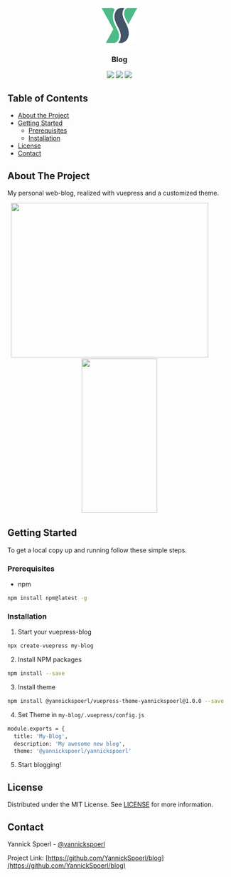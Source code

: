 <br />
<p align="center">
  <a href="https://github.com/YannickSpoerl/blog">
    <img src="https://github.com/YannickSpoerl/blog/blob/master/blog/.vuepress/public/logo.png" alt="Logo" width="80" height="80">
  </a>

  <h3 align="center">Blog</h3>
  <p align="center">
  <img src="https://img.shields.io/github/license/YannickSpoerl/blog"/>
  <img src="https://img.shields.io/github/package-json/v/YannickSpoerl/blog"/>
  <img src="https://img.shields.io/github/workflow/status/YannickSpoerl/blog/Build%20and%20Deploy"/>
  </p>
</p>



<!-- TABLE OF CONTENTS -->
## Table of Contents

* [About the Project](#about-the-project)
* [Getting Started](#getting-started)
  * [Prerequisites](#prerequisites)
  * [Installation](#installation)
* [License](#license)
* [Contact](#contact)



<!-- ABOUT THE PROJECT -->
## About The Project

My personal web-blog, realized with vuepress and a customized theme.

<p align="center">
  <img src="https://user-images.githubusercontent.com/33640025/86544923-1e3c7900-bf2b-11ea-969e-7c43615ee927.png" width="444" height="346"/>
  <!--   -->&nbsp;&nbsp;&nbsp;&nbsp;&nbsp;&nbsp;&nbsp;&nbsp;&nbsp;&nbsp;<!--   -->
  <img src="https://user-images.githubusercontent.com/33640025/86544932-38765700-bf2b-11ea-9a0a-4c1605ff1b5f.png" width="170" height="346"/>
</p>


<!-- GETTING STARTED -->
## Getting Started

To get a local copy up and running follow these simple steps.

### Prerequisites

* npm
```sh
npm install npm@latest -g
```

### Installation
 
1. Start your vuepress-blog
```sh
npx create-vuepress my-blog
```
2. Install NPM packages
```sh
npm install --save
```
3. Install theme
```sh
npm install @yannickspoerl/vuepress-theme-yannickspoerl@1.0.0 --save
```
4. Set Theme in ``my-blog/.vuepress/config.js``
```sh
module.exports = {
  title: 'My-Blog',
  description: 'My awesome new blog',
  theme: '@yannickspoerl/yannickspoerl'
```
5. Start blogging!


<!-- LICENSE -->
## License

Distributed under the MIT License. See [LICENSE](https://github.com/YannickSpoerl/blog/blob/master/LICENSE.md) for more information.



<!-- CONTACT -->
## Contact

Yannick Spoerl - [@yannickspoerl](https://twitter.com/yannickspoerl)

Project Link: [https://github.com/YannickSpoerl/blog](https://github.com/YannickSpoerl/blog)
